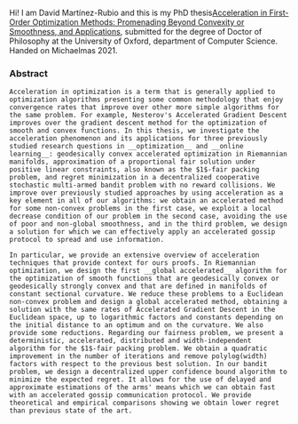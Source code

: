 <br />
<br />
<br />

Hi! I am David Martínez-Rubio and this is my PhD thesis[Acceleration in First-Order Optimization Methods: Promenading Beyond Convexity or Smoothness, and Applications](https://damaru2.github.io/phd_thesis/thesis.pdf), submitted for the degree of Doctor of Philosophy at the University of Oxford, department of Computer Science. Handed on Michaelmas 2021.


### Abstract

    Acceleration in optimization is a term that is generally applied to optimization algorithms presenting some common methodology that enjoy convergence rates that improve over other more simple algorithms for the same problem. For example, Nesterov's Accelerated Gradient Descent improves over the gradient descent method for the optimization of smooth and convex functions. In this thesis, we investigate the acceleration phenomenon and its applications for three previously studied research questions in __optimization__ and __online learning__: geodesically convex accelerated optimization in Riemannian manifolds, approximation of a proportional fair solution under positive linear constraints, also known as the $1$-fair packing problem, and regret minimization in a decentralized cooperative stochastic multi-armed bandit problem with no reward collisions. We improve over previously studied approaches by using acceleration as a key element in all of our algorithms: we obtain an accelerated method for some non-convex problems in the first case, we exploit a local decrease condition of our problem in the second case, avoiding the use of poor and non-global smoothness, and in the third problem, we design a solution for which we can effectively apply an accelerated gossip protocol to spread and use information.  

    In particular, we provide an extensive overview of acceleration techniques that provide context for ours proofs. In Riemannian optimization, we design the first __global accelerated__ algorithm for the optimization of smooth functions that are geodesically convex or geodesically strongly convex and that are defined in manifolds of constant sectional curvature. We reduce these problems to a Euclidean non-convex problem and design a global accelerated method, obtaining a solution with the same rates of Accelerated Gradient Descent in the Euclidean space, up to logarithmic factors and constants depending on the initial distance to an optimum and on the curvature. We also provide some reductions. Regarding our fairness problem, we present a deterministic, accelerated, distributed and width-independent algorithm for the $1$-fair packing problem. We obtain a quadratic improvement in the number of iterations and remove polylog(width) factors with respect to the previous best solution. In our bandit problem, we design a decentralized upper confidence bound algorithm to minimize the expected regret. It allows for the use of delayed and approximate estimations of the arms' means which we can obtain fast with an accelerated gossip communication protocol. We provide theoretical and empirical comparisons showing we obtain lower regret than previous state of the art.
